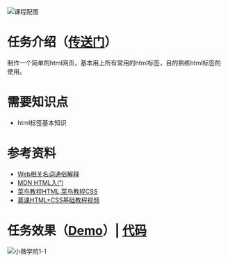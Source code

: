 ![课程配图](http://gss0.baidu.com/9rkZbzqaKgQUohGko9WTAnF6hhy/mms-res/fed/ife/ife_tutor/课程配图.3fb31f3e5af7e8d7.jpg)
# 任务介绍（[传送门](http://ife.baidu.com/course/detail/id/90)）
制作一个简单的html网页，基本用上所有常用的html标签，目的熟练html标签的使用。
# 需要知识点
+ html标签基本知识
# 参考资料
+ [Web相关名词通俗解释](https://www.zhihu.com/question/22689579)
+ [MDN HTML入门](https://developer.mozilla.org/zh-CN/docs/Web/Guide/HTML/Introduction)
+ [菜鸟教程HTML](http://www.runoob.com/html/html-tutorial.html),[菜鸟教程CSS](http://www.runoob.com/css/css-tutorial.html)
+ [慕课HTML+CSS基础教程视频](http://www.imooc.com/learn/9)
# 任务效果（[Demo]()）| [代码](https://github.com/xluos/ife)
![小薇学院1-1](http://7xrp04.com1.z0.glb.clouddn.com/task_1_1_1.jpg)

